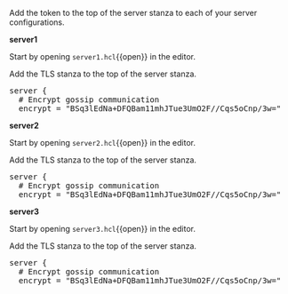 Add the token to the top of the server stanza to each of your server
configurations.

**server1**

Start by opening `server1.hcl`{{open}} in the editor.

Add the TLS stanza to the top of the server stanza.

<pre class="file" data-filename="server1.hcl" data-target="insert" data-marker="server {">
server {
  # Encrypt gossip communication
  encrypt = "BSq3lEdNa+DFQBam11mhJTue3UmO2F//Cqs5oCnp/3w="
</pre>

**server2**

Start by opening `server2.hcl`{{open}} in the editor.

Add the TLS stanza to the top of the server stanza.

<pre class="file" data-filename="server2.hcl" data-target="insert" data-marker="server {">
server {
  # Encrypt gossip communication
  encrypt = "BSq3lEdNa+DFQBam11mhJTue3UmO2F//Cqs5oCnp/3w="
</pre>

**server3**

Start by opening `server3.hcl`{{open}} in the editor.

Add the TLS stanza to the top of the server stanza.

<pre class="file" data-filename="server3.hcl" data-target="insert" data-marker="server {">
server {
  # Encrypt gossip communication
  encrypt = "BSq3lEdNa+DFQBam11mhJTue3UmO2F//Cqs5oCnp/3w="
</pre>
